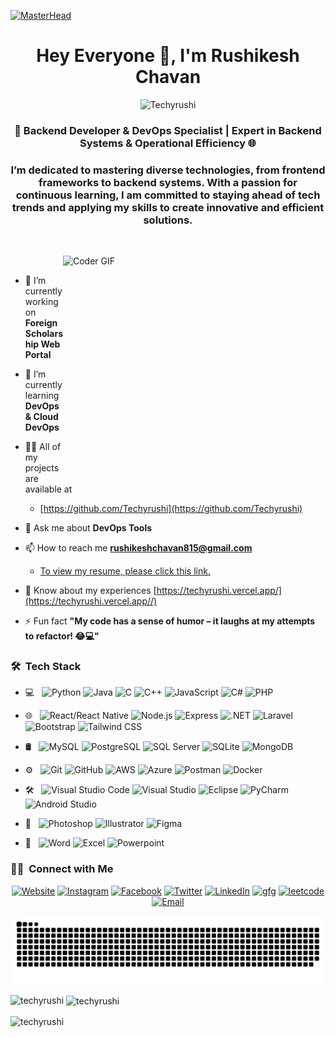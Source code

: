 [![MasterHead](https://user-images.githubusercontent.com/46995327/169817619-92e89b97-c102-484f-8f98-c93ccf0dd0f4.gif)](http://crushikesh.000webhostapp.com/)

<h1 align="center">Hey Everyone 👋, I'm Rushikesh Chavan</h1>

<p align="center"> <img src="https://komarev.com/ghpvc/?username=Techyrushi&label=Profile%20views&color=0e75b6&style=flat" alt="Techyrushi" /> </p>

<h3 align="center"> 🔧 Backend Developer & DevOps Specialist | Expert in Backend Systems & Operational Efficiency 🌐</h3>

<h3 align="center">I’m dedicated to mastering diverse technologies, from frontend frameworks to backend systems. With a passion for continuous learning, I am committed to staying ahead of tech trends and applying my skills to create innovative and efficient solutions.</h3><br>

<img align="right" src="https://cdn.dribbble.com/users/2131993/screenshots/4948736/thoughtworks-gif_dribbble.gif" alt="Coder GIF" width="420" height="350"><br>

- 🔭 I’m currently working on **Foreign Scholarship Web Portal**

- 🌱 I’m currently learning **DevOps & Cloud DevOps**

- 👨‍💻 All of my projects are available at
  - [https://github.com/Techyrushi](https://github.com/Techyrushi)

- 💬 Ask me about **DevOps Tools**

- 📫 How to reach me **rushikeshchavan815@gmail.com**
  - [To view my resume, please click this link.](https://drive.google.com/file/d/11n2WRfL_BzBQRw2fo4l6CuAfNXhfJJMU/view?usp=drive_link)

- 📄 Know about my experiences [https://techyrushi.vercel.app/](https://techyrushi.vercel.app//)

- ⚡ Fun fact **"My code has a sense of humor – it laughs at my attempts to refactor! 😂💻"**

<h3> 🛠️ &nbsp;Tech Stack</h3>  

- 💻 &nbsp;
  ![Python](https://img.shields.io/badge/-Python-333333?style=flat&logo=python)
  ![Java](https://img.shields.io/badge/-Java-333333?style=flat&logo=java&logoColor=007396)
  ![C](https://img.shields.io/badge/-C-333333?style=flat&logo=c)
  ![C++](https://img.shields.io/badge/-C++-333333?style=flat&logo=c%2B%2B&logoColor=00599C)
  ![JavaScript](https://img.shields.io/badge/-JavaScript-333333?style=flat&logo=javascript)
  ![C#](https://img.shields.io/badge/-C%23-333333?style=flat&logo=c-sharp)
  ![PHP](https://img.shields.io/badge/-PHP-333333?style=flat&logo=php)
  
- 🌐 &nbsp;
  ![React/React Native](https://img.shields.io/badge/-React/React%20Native-333333?style=flat&logo=react)
  ![Node.js](https://img.shields.io/badge/-Node.js-333333?style=flat&logo=node.js)
  ![Express](https://img.shields.io/badge/-Express-333333?style=flat&logo=express)
  ![.NET](https://img.shields.io/badge/-.NET-333333?style=flat&logo=.net)
  ![Laravel](https://img.shields.io/badge/-Laravel-333333?style=flat&logo=laravel)
  ![Bootstrap](https://img.shields.io/badge/-Bootstrap-333333?style=flat&logo=bootstrap&logoColor=563D7C)
  ![Tailwind CSS](https://img.shields.io/badge/-Tailwind%20CSS-333333?style=flat&logo=tailwind-css&logoColor=563D7C)
  
- 🛢️ &nbsp;
  ![MySQL](https://img.shields.io/badge/-MySQL-333333?style=flat&logo=mysql)
  ![PostgreSQL](https://img.shields.io/badge/-PostgreSQL-333333?style=flat&logo=postgresql)
  ![SQL Server](https://img.shields.io/badge/-SQL%20Server-333333?style=flat&logo=microsoft-sql-server)
  ![SQLite](https://img.shields.io/badge/-SQLite-333333?style=flat&logo=sqlite)
  ![MongoDB](https://img.shields.io/badge/-MongoDB-333333?style=flat&logo=mongodb)
  
- ⚙️ &nbsp;
  ![Git](https://img.shields.io/badge/-Git-333333?style=flat&logo=git)
  ![GitHub](https://img.shields.io/badge/-GitHub-333333?style=flat&logo=github)
  ![AWS](https://img.shields.io/badge/-AWS-333333?style=flat&logo=amazonaws)
  ![Azure](https://img.shields.io/badge/-Azure-333333?style=flat&logo=microsoft-azure)
  ![Postman](https://img.shields.io/badge/-Postman-333333?style=flat&logo=postman)
  ![Docker](https://img.shields.io/badge/-Docker-333333?style=flat&logo=docker)
  
- 🛠️ &nbsp;
  ![Visual Studio Code](https://img.shields.io/badge/-Visual%20Studio%20Code-333333?style=flat&logo=visual-studio-code&logoColor=007ACC)
  ![Visual Studio](https://img.shields.io/badge/-Visual%20Studio-333333?style=flat&logo=visual-studio&logoColor=007ACC)
  ![Eclipse](https://img.shields.io/badge/-Eclipse-333333?style=flat&logo=eclipse-ide&logoColor=2C2255)
  ![PyCharm](https://img.shields.io/badge/-PyCharm-333333?style=flat&logo=pycharm&logoColor=2C2255)
  ![Android Studio](https://img.shields.io/badge/-Android%20Studio-333333?style=flat&logo=android-studio&logoColor=2C2255)
  
- 🎨 &nbsp;
  ![Photoshop](https://img.shields.io/badge/-Photoshop-333333?style=flat&logo=adobe-photoshop)
  ![Illustrator](https://img.shields.io/badge/-Illustrator-333333?style=flat&logo=adobe-illustrator)
  ![Figma](https://img.shields.io/badge/-Figma-333333?style=flat&logo=figma)
  
- 📜 &nbsp;
  ![Word](https://img.shields.io/badge/-Word-333333?style=flat&logo=microsoft-word)
  ![Excel](https://img.shields.io/badge/-Excel-333333?style=flat&logo=microsoft-excel)
  ![Powerpoint](https://img.shields.io/badge/-Powerpoint-333333?style=flat&logo=microsoft-powerpoint)

<h3> 🤝🏻 &nbsp;Connect with Me </h3> 

<p align="center">
<a href="http://techyrushi.vercel.app/"><img alt="Website" src="https://img.shields.io/badge/Website-Techyrushi.com-blue?style=flat-square&logo=google-chrome"></a>
<a href="https://instagram.com/_.rushikesh_chavan_?igshid=mznlngnkzwq4mg=="><img alt="Instagram" src="https://img.shields.io/badge/Instagram-Techyrushi-blue?style=flat-square&logo=instagram"></a>
<a href="https://www.facebook.com/profile.php?id=100087634534725"><img alt="Facebook" src="https://img.shields.io/badge/Facebook-Techyrushi-blue?style=flat-square&logo=facebook"></a>
<a href="https://twitter.com/crushikesh74"><img alt="Twitter" src="https://img.shields.io/badge/Twitter-Techyrushi-blue?style=flat-square&logo=twitter"></a>
<a href="https://www.linkedin.com/in/chavanrushikesh/"><img alt="LinkedIn" src="https://img.shields.io/badge/LinkedIn-Techyrushi-blue?style=flat-square&logo=linkedin"></a>
<a href="https://www.geeksforgeeks.org/user/_rushikeshchavan/"><img alt="gfg" src="https://img.shields.io/badge/Geeksforgeeks-Techyrushi-blue?style=flat-square&logo=geeksforgeeks"></a>
<a href="https://www.leetcode.com/TechyRushi"><img alt="leetcode" src="https://img.shields.io/badge/Leetcode-Techyrushi-blue?style=flat-square&logo=leetcode"></a>
<a href="mailto:rushikeshchavan815@gmail.com"><img alt="Email" src="https://img.shields.io/badge/Email-Techyrushi-blue?style=flat-square&logo=gmail"></a>
</p>

<img src="https://raw.githubusercontent.com/avayyyyyyy/avayyyyyyy/output/snake.svg" alt="Snake animation" />

<p><img align="left" src="https://github-readme-stats.vercel.app/api/top-langs?username=techyrushi&show_icons=true&locale=en&layout=compact" alt="techyrushi" /></p>

<p>&nbsp;<img align="center" src="https://github-readme-stats.vercel.app/api?username=techyrushi&show_icons=true&locale=en" alt="techyrushi" /></p>

<p><img align="center" src="https://github-readme-streak-stats.herokuapp.com/?user=techyrushi&" alt="techyrushi" /></p>


